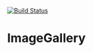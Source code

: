 [![Build Status](https://travis-ci.org/arslanraza/ImageGallery.svg?branch=master)](https://travis-ci.org/arslanraza/ImageGallery)

# ImageGallery
